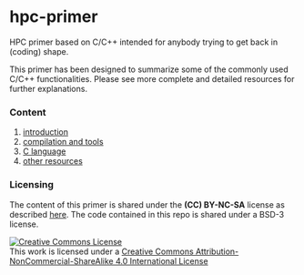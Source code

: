 # hpc-primer

HPC primer based on C/C++ intended for anybody trying to get back in (coding) shape.

This primer has been designed to summarize some of the commonly used C/C++ functionalities.
Please see more complete and detailed resources for further explanations.

### Content

1. [introduction](meta/intro.md)
1. [compilation and tools](compilation/compilation.md)
1. [C language](c/c.md)
1. [other resources](meta/resources.md)


### Licensing

The content of this primer is shared under the **(CC) BY-NC-SA** license as described [here](http://creativecommons.org/licenses/by-nc-sa/4.0/).
The code contained in this repo is shared under a BSD-3 license.

<a rel="license" href="http://creativecommons.org/licenses/by-nc-sa/4.0/"><img alt="Creative Commons License" style="border-width:0" src="https://i.creativecommons.org/l/by-nc-sa/4.0/88x31.png" /></a><br />This work is licensed under a <a rel="license" href="http://creativecommons.org/licenses/by-nc-sa/4.0/">Creative Commons Attribution-NonCommercial-ShareAlike 4.0 International License</a>
